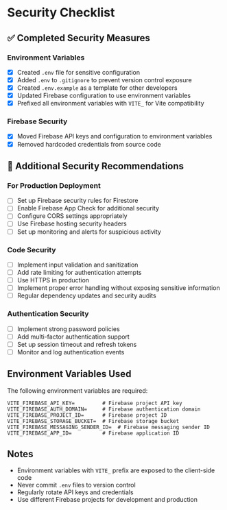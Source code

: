 # Security Checklist

## ✅ Completed Security Measures

### Environment Variables
- [x] Created `.env` file for sensitive configuration
- [x] Added `.env` to `.gitignore` to prevent version control exposure
- [x] Created `.env.example` as a template for other developers
- [x] Updated Firebase configuration to use environment variables
- [x] Prefixed all environment variables with `VITE_` for Vite compatibility

### Firebase Security
- [x] Moved Firebase API keys and configuration to environment variables
- [x] Removed hardcoded credentials from source code

## 🔄 Additional Security Recommendations

### For Production Deployment
- [ ] Set up Firebase security rules for Firestore
- [ ] Enable Firebase App Check for additional security
- [ ] Configure CORS settings appropriately
- [ ] Use Firebase hosting security headers
- [ ] Set up monitoring and alerts for suspicious activity

### Code Security
- [ ] Implement input validation and sanitization
- [ ] Add rate limiting for authentication attempts
- [ ] Use HTTPS in production
- [ ] Implement proper error handling without exposing sensitive information
- [ ] Regular dependency updates and security audits

### Authentication Security
- [ ] Implement strong password policies
- [ ] Add multi-factor authentication support
- [ ] Set up session timeout and refresh tokens
- [ ] Monitor and log authentication events

## Environment Variables Used

The following environment variables are required:

```env
VITE_FIREBASE_API_KEY=         # Firebase project API key
VITE_FIREBASE_AUTH_DOMAIN=     # Firebase authentication domain
VITE_FIREBASE_PROJECT_ID=      # Firebase project ID
VITE_FIREBASE_STORAGE_BUCKET=  # Firebase storage bucket
VITE_FIREBASE_MESSAGING_SENDER_ID=  # Firebase messaging sender ID
VITE_FIREBASE_APP_ID=          # Firebase application ID
```

## Notes

- Environment variables with `VITE_` prefix are exposed to the client-side code
- Never commit `.env` files to version control
- Regularly rotate API keys and credentials
- Use different Firebase projects for development and production
